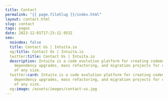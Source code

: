 ```yaml
---
title: Contact
permalink: "{{ page.fileSlug }}/index.html"
layout: contact.html
slug: contact
tags: pages
date: 2023-12-01T17:23:12.953Z
seo:
  noindex: false
  title: Contact Us | Intuita.io
  og:title: Contact Us | Intuita.io
  twitter:title: Contact Us | Intuita.io
  description: Intuita is a code evolution platform for creating codemods & doing
    dependency upgrades, mass refactoring, and migration projects for codebases
    of any size.
  twitter:card: Intuita is a code evolution platform for creating codemods & doing
    dependency upgrades, mass refactoring, and migration projects for codebases
    of any size.
  og:image: /assets/images/contact-us.jpg
---
```


